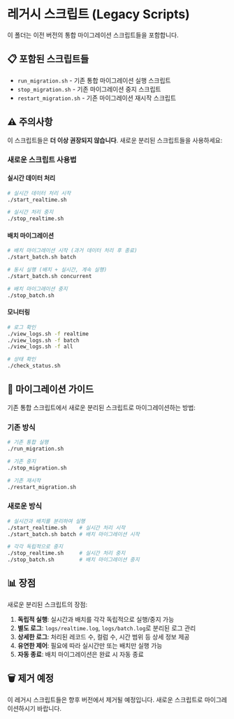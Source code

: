 # 레거시 스크립트 (Legacy Scripts)

이 폴더는 이전 버전의 통합 마이그레이션 스크립트들을 포함합니다.

## 📋 포함된 스크립트들

- `run_migration.sh` - 기존 통합 마이그레이션 실행 스크립트
- `stop_migration.sh` - 기존 마이그레이션 중지 스크립트  
- `restart_migration.sh` - 기존 마이그레이션 재시작 스크립트

## ⚠️ 주의사항

이 스크립트들은 **더 이상 권장되지 않습니다**. 새로운 분리된 스크립트들을 사용하세요:

### 새로운 스크립트 사용법

#### 실시간 데이터 처리
```bash
# 실시간 데이터 처리 시작
./start_realtime.sh

# 실시간 처리 중지
./stop_realtime.sh
```

#### 배치 마이그레이션
```bash
# 배치 마이그레이션 시작 (과거 데이터 처리 후 종료)
./start_batch.sh batch

# 동시 실행 (배치 + 실시간, 계속 실행)
./start_batch.sh concurrent

# 배치 마이그레이션 중지
./stop_batch.sh
```

#### 모니터링
```bash
# 로그 확인
./view_logs.sh -f realtime
./view_logs.sh -f batch
./view_logs.sh -f all

# 상태 확인
./check_status.sh
```

## 🔄 마이그레이션 가이드

기존 통합 스크립트에서 새로운 분리된 스크립트로 마이그레이션하는 방법:

### 기존 방식
```bash
# 기존 통합 실행
./run_migration.sh

# 기존 중지
./stop_migration.sh

# 기존 재시작
./restart_migration.sh
```

### 새로운 방식
```bash
# 실시간과 배치를 분리하여 실행
./start_realtime.sh    # 실시간 처리 시작
./start_batch.sh batch # 배치 마이그레이션 시작

# 각각 독립적으로 중지
./stop_realtime.sh     # 실시간 처리 중지
./stop_batch.sh        # 배치 마이그레이션 중지
```

## 📊 장점

새로운 분리된 스크립트의 장점:

1. **독립적 실행**: 실시간과 배치를 각각 독립적으로 실행/중지 가능
2. **별도 로그**: `logs/realtime.log`, `logs/batch.log`로 분리된 로그 관리
3. **상세한 로그**: 처리된 레코드 수, 컬럼 수, 시간 범위 등 상세 정보 제공
4. **유연한 제어**: 필요에 따라 실시간만 또는 배치만 실행 가능
5. **자동 종료**: 배치 마이그레이션은 완료 시 자동 종료

## 🗑️ 제거 예정

이 레거시 스크립트들은 향후 버전에서 제거될 예정입니다. 새로운 스크립트로 마이그레이션하시기 바랍니다.
